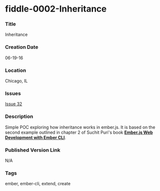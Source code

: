 fiddle-0002-Inheritance
======

### Title

Inheritance


### Creation Date

06-19-16


### Location

Chicago, IL


### Issues

[Issue 32](https://github.com/bradyhouse/house/issues/32)


### Description

Simple POC exploring how inheritance works in ember.js. It is based on the second example outlined in
chapter 2 of Suchit Puri's book  __[Ember.js Web Development with Ember CLI](https://amzn.com/B00YEVZ6WI)__.


### Published Version Link

N/A


### Tags

ember, ember-cli, extend, create
